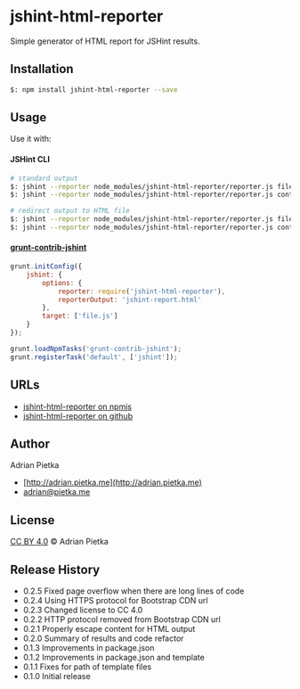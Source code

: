 jshint-html-reporter
====================

Simple generator of HTML report for JSHint results.

## Installation

```bash
$: npm install jshint-html-reporter --save
```

## Usage

Use it with:

#### JSHint CLI

```bash
# standard output
$: jshint --reporter node_modules/jshint-html-reporter/reporter.js file.js
$: jshint --reporter node_modules/jshint-html-reporter/reporter.js controllers/*.js

# redirect output to HTML file
$: jshint --reporter node_modules/jshint-html-reporter/reporter.js file.js > report.html
$: jshint --reporter node_modules/jshint-html-reporter/reporter.js controllers/*.js > report.html
```

#### [grunt-contrib-jshint](https://github.com/gruntjs/grunt-contrib-jshint)

```js
grunt.initConfig({
    jshint: {
        options: {
            reporter: require('jshint-html-reporter'),
            reporterOutput: 'jshint-report.html'
        },
        target: ['file.js']
    }
});

grunt.loadNpmTasks('grunt-contrib-jshint');
grunt.registerTask('default', ['jshint']);
```

## URLs

* [jshint-html-reporter on npmjs](https://www.npmjs.org/package/jshint-html-reporter)
* [jshint-html-reporter on github](https://github.com/adrianpietka/jshint-html-reporter)

## Author

Adrian Pietka

* [http://adrian.pietka.me](http://adrian.pietka.me)
* [adrian@pietka.me](mailto:adrian@pietka.me)

## License

[CC BY 4.0](https://creativecommons.org/licenses/by/4.0) &copy; Adrian Pietka

## Release History

* 0.2.5 Fixed page overflow when there are long lines of code
* 0.2.4 Using HTTPS protocol for Bootstrap CDN url
* 0.2.3 Changed license to CC 4.0
* 0.2.2 HTTP protocol removed from Bootstrap CDN url
* 0.2.1 Properly escape content for HTML output
* 0.2.0 Summary of results and code refactor
* 0.1.3 Improvements in package.json
* 0.1.2 Improvements in package.json and template
* 0.1.1 Fixes for path of template files
* 0.1.0 Initial release
